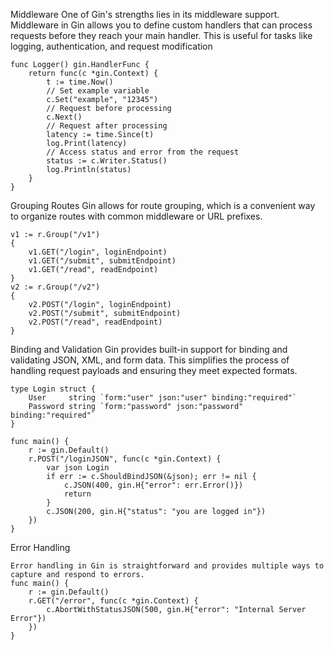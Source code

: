 Middleware
One of Gin's strengths lies in its middleware support. Middleware in Gin allows you to define custom handlers that can process requests before they reach your main handler.
This is useful for tasks like logging, authentication, and request modification

```
func Logger() gin.HandlerFunc {
    return func(c *gin.Context) {
        t := time.Now()
        // Set example variable
        c.Set("example", "12345")
        // Request before processing
        c.Next()
        // Request after processing
        latency := time.Since(t)
        log.Print(latency)
        // Access status and error from the request
        status := c.Writer.Status()
        log.Println(status)
    }
}
```
Grouping Routes
Gin allows for route grouping, which is a convenient way to organize routes with common middleware or URL prefixes.

```
v1 := r.Group("/v1")
{
    v1.GET("/login", loginEndpoint)
    v1.GET("/submit", submitEndpoint)
    v1.GET("/read", readEndpoint)
}
v2 := r.Group("/v2")
{
    v2.POST("/login", loginEndpoint)
    v2.POST("/submit", submitEndpoint)
    v2.POST("/read", readEndpoint)
}
```

Binding and Validation
Gin provides built-in support for binding and validating JSON, XML, and form data. This simplifies the process of handling request payloads and ensuring they meet expected formats.
```
type Login struct {
    User     string `form:"user" json:"user" binding:"required"`
    Password string `form:"password" json:"password" binding:"required"`
}

func main() {
    r := gin.Default()
    r.POST("/loginJSON", func(c *gin.Context) {
        var json Login
        if err := c.ShouldBindJSON(&json); err != nil {
            c.JSON(400, gin.H{"error": err.Error()})
            return
        }
        c.JSON(200, gin.H{"status": "you are logged in"})
    })
}
```
Error Handling
```
Error handling in Gin is straightforward and provides multiple ways to capture and respond to errors.
func main() {
    r := gin.Default()
    r.GET("/error", func(c *gin.Context) {
        c.AbortWithStatusJSON(500, gin.H{"error": "Internal Server Error"})
    })
}
```



